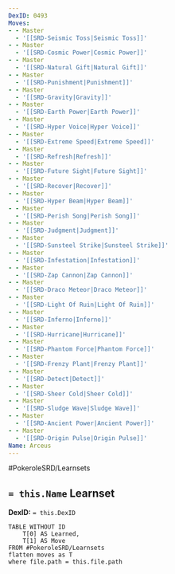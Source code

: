 ```yaml
---
DexID: 0493
Moves:
- - Master
  - '[[SRD-Seismic Toss|Seismic Toss]]'
- - Master
  - '[[SRD-Cosmic Power|Cosmic Power]]'
- - Master
  - '[[SRD-Natural Gift|Natural Gift]]'
- - Master
  - '[[SRD-Punishment|Punishment]]'
- - Master
  - '[[SRD-Gravity|Gravity]]'
- - Master
  - '[[SRD-Earth Power|Earth Power]]'
- - Master
  - '[[SRD-Hyper Voice|Hyper Voice]]'
- - Master
  - '[[SRD-Extreme Speed|Extreme Speed]]'
- - Master
  - '[[SRD-Refresh|Refresh]]'
- - Master
  - '[[SRD-Future Sight|Future Sight]]'
- - Master
  - '[[SRD-Recover|Recover]]'
- - Master
  - '[[SRD-Hyper Beam|Hyper Beam]]'
- - Master
  - '[[SRD-Perish Song|Perish Song]]'
- - Master
  - '[[SRD-Judgment|Judgment]]'
- - Master
  - '[[SRD-Sunsteel Strike|Sunsteel Strike]]'
- - Master
  - '[[SRD-Infestation|Infestation]]'
- - Master
  - '[[SRD-Zap Cannon|Zap Cannon]]'
- - Master
  - '[[SRD-Draco Meteor|Draco Meteor]]'
- - Master
  - '[[SRD-Light Of Ruin|Light Of Ruin]]'
- - Master
  - '[[SRD-Inferno|Inferno]]'
- - Master
  - '[[SRD-Hurricane|Hurricane]]'
- - Master
  - '[[SRD-Phantom Force|Phantom Force]]'
- - Master
  - '[[SRD-Frenzy Plant|Frenzy Plant]]'
- - Master
  - '[[SRD-Detect|Detect]]'
- - Master
  - '[[SRD-Sheer Cold|Sheer Cold]]'
- - Master
  - '[[SRD-Sludge Wave|Sludge Wave]]'
- - Master
  - '[[SRD-Ancient Power|Ancient Power]]'
- - Master
  - '[[SRD-Origin Pulse|Origin Pulse]]'
Name: Arceus
---
```


#PokeroleSRD/Learnsets

## `= this.Name` Learnset

**DexID:** `= this.DexID`

```dataview
TABLE WITHOUT ID
    T[0] AS Learned,
    T[1] AS Move
FROM #PokeroleSRD/Learnsets
flatten moves as T
where file.path = this.file.path
```
